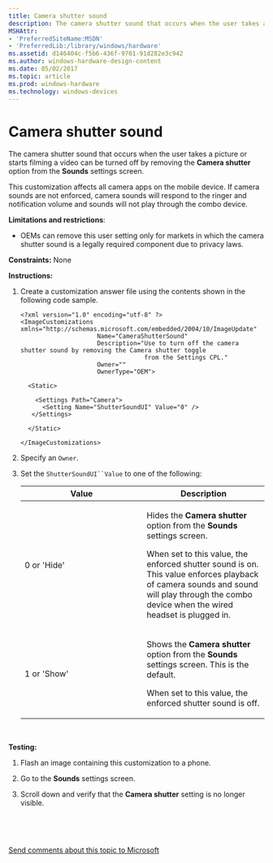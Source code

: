 ```yaml
---
title: Camera shutter sound
description: The camera shutter sound that occurs when the user takes a picture or starts filming a video can be turned off by removing the Camera shutter option from the Sounds settings screen.
MSHAttr:
- 'PreferredSiteName:MSDN'
- 'PreferredLib:/library/windows/hardware'
ms.assetid: d146404c-f5b6-436f-9701-91d282e3c942
ms.author: windows-hardware-design-content
ms.date: 05/02/2017
ms.topic: article
ms.prod: windows-hardware
ms.technology: windows-devices
---
```


# Camera shutter sound


The camera shutter sound that occurs when the user takes a picture or starts filming a video can be turned off by removing the **Camera shutter** option from the **Sounds** settings screen.

This customization affects all camera apps on the mobile device. If camera sounds are not enforced, camera sounds will respond to the ringer and notification volume and sounds will not play through the combo device.

**Limitations and restrictions**:

-   OEMs can remove this user setting only for markets in which the camera shutter sound is a legally required component due to privacy laws.

<a href="" id="constraints---none"></a>**Constraints:** None  

<a href="" id="instructions-"></a>**Instructions:**  
1.  Create a customization answer file using the contents shown in the following code sample.

    ``` syntax
    <?xml version="1.0" encoding="utf-8" ?>
    <ImageCustomizations xmlns="http://schemas.microsoft.com/embedded/2004/10/ImageUpdate"  
                         Name="CameraShutterSound"  
                         Description="Use to turn off the camera shutter sound by removing the Camera shutter toggle 
                                      from the Settings CPL."  
                         Owner=""  
                         OwnerType="OEM"> 
      
      <Static>  

        <Settings Path="Camera">  
          <Setting Name="ShutterSoundUI" Value="0" /> 
       </Settings>  

      </Static>

    </ImageCustomizations>
    ```

2.  Specify an `Owner`.

3.  Set the `ShutterSoundUI``Value` to one of the following:

    <table>
    <colgroup>
    <col width="50%" />
    <col width="50%" />
    </colgroup>
    <thead>
    <tr class="header">
    <th>Value</th>
    <th>Description</th>
    </tr>
    </thead>
    <tbody>
    <tr class="odd">
    <td><p>0 or 'Hide'</p></td>
    <td><p>Hides the <strong>Camera shutter</strong> option from the <strong>Sounds</strong> settings screen.</p>
    <p>When set to this value, the enforced shutter sound is on. This value enforces playback of camera sounds and sound will play through the combo device when the wired headset is plugged in.</p></td>
    </tr>
    <tr class="even">
    <td><p>1 or 'Show'</p></td>
    <td><p>Shows the <strong>Camera shutter</strong> option from the <strong>Sounds</strong> settings screen. This is the default.</p>
    <p>When set to this value, the enforced shutter sound is off.</p></td>
    </tr>
    </tbody>
    </table>

     

<a href="" id="testing-"></a>**Testing:**  
1.  Flash an image containing this customization to a phone.

2.  Go to the **Sounds** settings screen.

3.  Scroll down and verify that the **Camera shutter** setting is no longer visible.

 

 

[Send comments about this topic to Microsoft](mailto:wsddocfb@microsoft.com?subject=Documentation%20feedback%20%5Bp_phCustomization\p_phCustomization%5D:%20Camera%20shutter%20sound%20%20RELEASE:%20%289/7/2016%29&body=%0A%0APRIVACY%20STATEMENT%0A%0AWe%20use%20your%20feedback%20to%20improve%20the%20documentation.%20We%20don't%20use%20your%20email%20address%20for%20any%20other%20purpose,%20and%20we'll%20remove%20your%20email%20address%20from%20our%20system%20after%20the%20issue%20that%20you're%20reporting%20is%20fixed.%20While%20we're%20working%20to%20fix%20this%20issue,%20we%20might%20send%20you%20an%20email%20message%20to%20ask%20for%20more%20info.%20Later,%20we%20might%20also%20send%20you%20an%20email%20message%20to%20let%20you%20know%20that%20we've%20addressed%20your%20feedback.%0A%0AFor%20more%20info%20about%20Microsoft's%20privacy%20policy,%20see%20http://privacy.microsoft.com/default.aspx. "Send comments about this topic to Microsoft")




